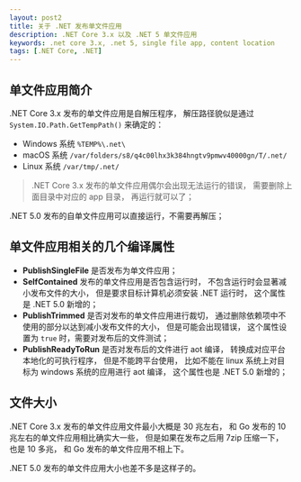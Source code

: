 ```yaml
---
layout: post2
title: 关于 .NET 发布单文件应用
description: .NET Core 3.x 以及 .NET 5 单文件应用
keywords: .net core 3.x, .net 5, single file app, content location
tags: [.NET Core, .NET]
---
```


## 单文件应用简介

.NET Core 3.x 发布的单文件应用是自解压程序， 解压路径貌似是通过 `System.IO.Path.GetTempPath()` 来确定的：

- Windows 系统 `%TEMP%\.net\`
- macOS 系统 `/var/folders/s8/q4c00lhx3k384hngtv9pmwv40000gn/T/.net/`
- Linux 系统 `/var/tmp/.net/`

> .NET Core 3.x 发布的单文件应用偶尔会出现无法运行的错误， 需要删除上面目录中对应的 app 目录， 再运行就可以了；

.NET 5.0 发布的自单文件应用可以直接运行，不需要再解压；

## 单文件应用相关的几个编译属性

- **PublishSingleFile** 是否发布为单文件应用；
- **SelfContained** 发布的单文件应用是否包含运行时， 不包含运行时会显著减小发布文件的大小， 但是要求目标计算机必须安装 .NET 运行时， 这个属性是 .NET 5.0 新增的；
- **PublishTrimmed** 是否对发布的单文件应用进行裁切， 通过删除依赖项中不使用的部分以达到减小发布文件的大小， 但是可能会出现错误， 这个属性设置为 `true` 时，需要对发布后的文件测试；
- **PublishReadyToRun** 是否对发布后的文件进行 aot 编译， 转换成对应平台本地化的可执行程序， 但是不能跨平台使用， 比如不能在 linux 系统上对目标为 windows 系统的应用进行 aot 编译， 这个属性也是 .NET 5.0 新增的；

## 文件大小

.NET Core 3.x 发布的单文件应用文件最小大概是 30 兆左右， 和 Go 发布的 10 兆左右的单文件应用相比确实大一些， 但是如果在发布之后用 7zip 压缩一下， 也是 10 多兆， 和 Go 发布的单文件应用不相上下。

.NET 5.0 发布的单文件应用大小也差不多是这样子的。
